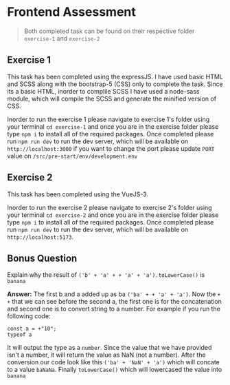 # Frontend Assessment

> Both completed task can be found on their respective folder `exercise-1` and `exercise-2`

## Exercise 1

This task has been completed using the expressJS. I have used basic HTML and SCSS along with the bootstrap-5 (CSS) only to complete the task. Since its a basic HTML, inorder to complile SCSS I have used a node-sass module, which will compile the SCSS and generate the minified version of CSS.

Inorder to run the exercise 1 please navigate to exercise 1's folder using your terminal `cd exercise-1` and once you are in the exercise folder please type `npm i` to install all of the required packages. Once completed please run `npm run dev` to run the dev server, which will be available on `http://localhost:3000` if you want to change the port please update `PORT` value on `/src/pre-start/env/development.env`

## Exercise 2

This task has been completed using the VueJS-3.

Inorder to run the exercise 2 please navigate to exercise 2's folder using your terminal `cd exercise-2` and once you are in the exercise folder please type `npm i` to install all of the required packages. Once completed please run `npm run dev` to run the dev server, which will be available on `http://localhost:5173`.

## Bonus Question

Explain why the result of `('b' + 'a' + + 'a' + 'a').toLowerCase()` is `banana`

**Answer:**
The first b and a added up as ba `('ba' + + 'a' + 'a')`. Now the `+ +` that we can see before the second a, the first one is for the concatenation and second one is to convert string to a number. For example if you run the following code:

```
const a = +"10";
typeof a
```

It will output the type as a `number`. Since the value that we have provided isn't a number, it will return the value as NaN (not a number). After the conversion our code look like this `('ba' + 'NaN' + 'a')` which will concate to a value `baNaNa`. Finally `toLowerCase()` which will lowercased the value into `banana`
